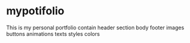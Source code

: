 # mypotifolio
This is my personal portfolio contain 
header section
body
footer
images
buttons
animations
texts
styles
colors
